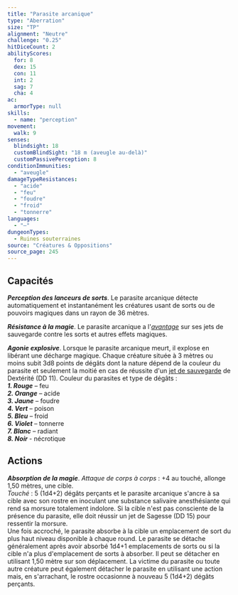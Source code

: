 ```yaml
---
title: "Parasite arcanique"
type: "Aberration"
size: "TP"
alignment: "Neutre"
challenge: "0.25"
hitDiceCount: 2
abilityScores:
  for: 8
  dex: 15
  con: 11
  int: 2
  sag: 7
  cha: 4
ac:
  armorType: null
skills:
  - name: "perception"
movement:
  walk: 9
senses:
  blindsight: 18
  customBlindSight: "18 m (aveugle au-delà)"
  customPassivePerception: 8
conditionImmunities:
  - "aveugle"
damageTypeResistances:
  - "acide"
  - "feu"
  - "foudre"
  - "froid"
  - "tonnerre"
languages:
  - "–"
dungeonTypes:
  - Ruines souterraines
source: "Créatures & Oppositions"
source_page: 245
---
```

## Capacités
_**Perception des lanceurs de sorts**_. Le parasite arcanique détecte automatiquement et instantanément les créatures usant de sorts ou de pouvoirs magiques dans un rayon de 36 mètres.

_**Résistance à la magie**_. Le parasite arcanique a l'[_avantage_](/utiliser-les-caracteristiques/#avantage-et-desavantage) sur ses jets de sauvegarde contre les sorts et autres effets magiques.

_**Agonie explosive**_. Lorsque le parasite arcanique meurt, il explose en libérant une décharge magique. Chaque créature située à 3 mètres ou moins subit 3d8 points de dégâts dont la nature dépend de la couleur du parasite et seulement la moitié en cas de réussite d'un [jet de sauvegarde](/utiliser-les-caracteristiques#jets-de-sauvegarde) de Dextérité (DD 11). Couleur du parasites et type de dégâts :  
***1. Rouge*** – feu  
***2. Orange*** – acide  
***3. Jaune*** – foudre  
***4. Vert*** – poison  
***5. Bleu*** – froid  
***6. Violet*** – tonnerre  
***7. Blanc*** – radiant  
***8. Noir*** - nécrotique

## Actions
_**Absorption de la magie**_. _Attaque de corps à corps_ : +4 au touché, allonge 1,50 mètres, une cible.  
_Touché_ : 5 (1d4+2) dégâts perçants et le parasite arcanique s'ancre à sa cible avec son rostre en inoculant une substance salivaire anesthésiante qui rend sa morsure totalement indolore. Si la cible n'est pas consciente de la présence du parasite, elle doit réussir un jet de Sagesse (DD 15) pour ressentir la morsure.  
Une fois accroché, le parasite absorbe à la cible un emplacement de sort du plus haut niveau disponible à chaque round. Le parasite se détache généralement après avoir absorbé 1d4+1 emplacements de sorts ou si la cible n'a plus d'emplacement de sorts à absorber. Il peut se détacher en utilisant 1,50 mètre sur son déplacement. La victime du parasite ou toute autre créature peut également détacher le parasite en utilisant une action mais, en s'arrachant, le rostre occasionne à nouveau 5 (1d4+2) dégâts perçants.
